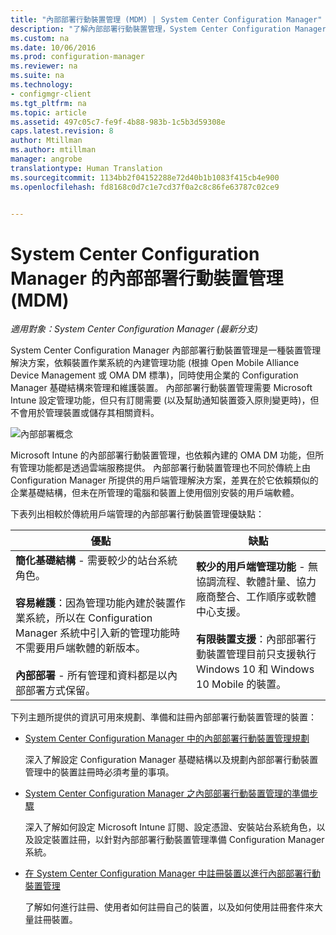 ```yaml
---
title: "內部部署行動裝置管理 (MDM) | System Center Configuration Manager"
description: "了解內部部署行動裝置管理，System Center Configuration Manager 的裝置管理解決方案。"
ms.custom: na
ms.date: 10/06/2016
ms.prod: configuration-manager
ms.reviewer: na
ms.suite: na
ms.technology:
- configmgr-client
ms.tgt_pltfrm: na
ms.topic: article
ms.assetid: 497c05c7-fe9f-4b88-983b-1c5b3d59308e
caps.latest.revision: 8
author: Mtillman
ms.author: mtillman
manager: angrobe
translationtype: Human Translation
ms.sourcegitcommit: 1134bb2f04152288e72d40b1b1083f415cb4e900
ms.openlocfilehash: fd8168c0d7c1e7cd37f0a2c8c86fe63787c02ce9


---
```

# <a name="on-premises-mobile-device-management-mdm-in-system-center-configuration-manager"></a>System Center Configuration Manager 的內部部署行動裝置管理 (MDM)

*適用對象：System Center Configuration Manager (最新分支)*

System Center Configuration Manager 內部部署行動裝置管理是一種裝置管理解決方案，依賴裝置作業系統的內建管理功能 (根據 Open Mobile Alliance Device Management 或 OMA DM 標準)，同時使用企業的 Configuration Manager 基礎結構來管理和維護裝置。 內部部署行動裝置管理需要 Microsoft Intune 設定管理功能，但只有訂閱需要 (以及幫助通知裝置簽入原則變更時)，但不會用於管理裝置或儲存其相關資料。  

 ![內部部署概念](media/On-premises-conceptual.png)  

 Microsoft Intune 的內部部署行動裝置管理，也依賴內建的 OMA DM 功能，但所有管理功能都是透過雲端服務提供。  內部部署行動裝置管理也不同於傳統上由 Configuration Manager 所提供的用戶端管理解決方案，差異在於它依賴類似的企業基礎結構，但未在所管理的電腦和裝置上使用個別安裝的用戶端軟體。  

 下表列出相較於傳統用戶端管理的內部部署行動裝置管理優缺點：  

|優點|缺點|  
|----------------|-------------------|  
|**簡化基礎結構** - 需要較少的站台系統角色。<br /><br /> **容易維護**：因為管理功能內建於裝置作業系統，所以在 Configuration Manager 系統中引入新的管理功能時不需要用戶端軟體的新版本。<br /><br /> **內部部署** - 所有管理和資料都是以內部部署方式保留。|**較少的用戶端管理功能** - 無協調流程、軟體計量、協力廠商整合、工作順序或軟體中心支援。<br /><br /> **有限裝置支援**：內部部署行動裝置管理目前只支援執行 Windows 10 和 Windows 10 Mobile 的裝置。|  

 下列主題所提供的資訊可用來規劃、準備和註冊內部部署行動裝置管理的裝置：  

-   [System Center Configuration Manager 中的內部部署行動裝置管理規劃](../plan-design/plan-on-premises-mdm.md)  

     深入了解設定 Configuration Manager 基礎結構以及規劃內部部署行動裝置管理中的裝置註冊時必須考量的事項。  

-   [System Center Configuration Manager 之內部部署行動裝置管理的準備步驟](../get-started/preparation-steps-for-on-premises-mdm.md)  

     深入了解如何設定 Microsoft Intune 訂閱、設定憑證、安裝站台系統角色，以及設定裝置註冊，以針對內部部署行動裝置管理準備 Configuration Manager 系統。  

-   [在 System Center Configuration Manager 中註冊裝置以進行內部部署行動裝置管理](../deploy-use/enroll-devices-on-premises-mdm.md)  

     了解如何進行註冊、使用者如何註冊自己的裝置，以及如何使用註冊套件來大量註冊裝置。  



<!--HONumber=Nov16_HO1-->


